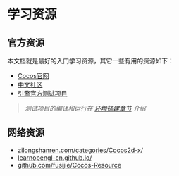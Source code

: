 # 学习资源

## 官方资源

本文档就是最好的入门学习资源，其它一些有用的资源如下：

- [Cocos官网](http://www.cocos.com/)
- [中文社区](http://forum.cocos.com/)
- [引擎官方测试项目](https://github.com/cocos2d/cocos2d-x/tree/v3/tests)

> _测试项目的编译和运行在 [环境搭建章节](../installation/index.md) 介绍_

## 网络资源

- [zilongshanren.com/categories/Cocos2d-x/](https://zilongshanren.com/categories/Cocos2d-x/)
- [learnopengl-cn.github.io/](https://learnopengl-cn.github.io/)
- [github.com/fusijie/Cocos-Resource](https://github.com/fusijie/Cocos-Resource)